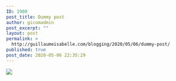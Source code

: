 ```yaml
---
ID: 1900
post_title: Dummy post
author: gicomadmin
post_excerpt: ""
layout: post
permalink: >
  http://guillaumeisabelle.com/blogging/2020/05/06/dummy-post/
published: true
post_date: 2020-05-06 22:35:29
---
```

<img src="///private/var/mobile/Containers/Shared/AppGroup/08F8F586-54B3-4001-8BB1-570AAB450BA1/Media/image_91e057d2-f5f9-4da2-87bc-e0fcc974eb97.img_8651.jpg" class="size-full" />